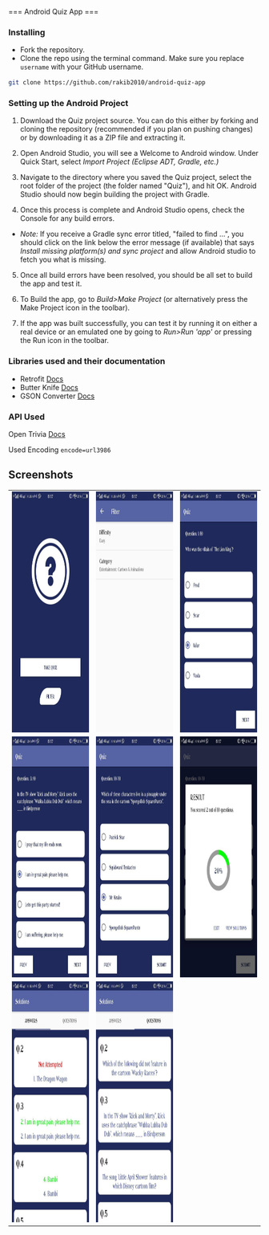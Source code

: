 === Android Quiz App ===




### Installing

- Fork the repository. 
- Clone the repo using the terminal command. Make sure you replace `username` with your GitHub username.
```bash
git clone https://github.com/rakib2010/android-quiz-app 
```



### Setting up the Android Project

1. Download the Quiz project source. You can do this either by forking and cloning the repository (recommended if you plan on pushing changes) or by downloading it as a ZIP file and extracting it.

2. Open Android Studio, you will see a Welcome to Android window. Under Quick Start, select _Import Project (Eclipse ADT, Gradle, etc.)_

3. Navigate to the directory where you saved the Quiz project, select the root folder of the project (the folder named "Quiz"), and hit OK. Android Studio should now begin building the project with Gradle.

4. Once this process is complete and Android Studio opens, check the Console for any build errors.

  - _Note:_ If you receive a Gradle sync error titled, "failed to find ...", you should click on the link below the error message (if available) that says _Install missing platform(s) and sync project_ and allow Android studio to fetch you what is missing.

5. Once all build errors have been resolved, you should be all set to build the app and test it.

6. To Build the app, go to _Build>Make Project_ (or alternatively press the Make Project icon in the toolbar).

7. If the app was built successfully, you can test it by running it on either a real device or an emulated one by going to _Run>Run 'app'_ or pressing the Run icon in the toolbar.


### Libraries used and their documentation

- Retrofit [Docs](http://square.github.io/retrofit/2.x/retrofit/)
- Butter Knife [Docs](https://github.com/JakeWharton/butterknife/)
- GSON Converter [Docs](https://github.com/square/retrofit/tree/master/retrofit-converters/gson/)

### API Used

Open Trivia [Docs](https://opentdb.com/api_config.php/)

Used Encoding `encode=url3986`


## Screenshots

<table>
  <tr>
    <td><img src="/screenshots/1.jpg" height = "480" width="270"></td>
    <td><img src="/screenshots/2.jpg" height = "480" width="270"></td>
    <td><img src="/screenshots/3.jpg" height = "480" width="270"></td>
    
  </tr>
  <tr>
    <td><img src="/screenshots/4.jpg" height = "480" width="270"></td>
    <td><img src="/screenshots/5.jpg" height = "480" width="270"></td>
    <td><img src="/screenshots/6.jpg" height = "480" width="270"></td>
  </tr>
  <tr>
    <td><img src="/screenshots/7.jpg" height = "480" width="270"></td>
    <td><img src="/screenshots/8.jpg" height = "480" width="270"></td>
  </tr>
</table>


